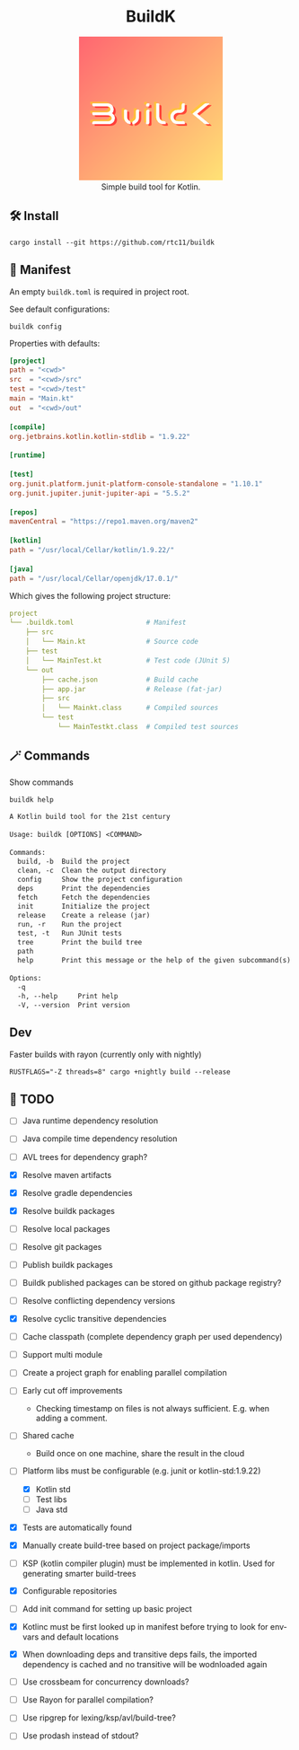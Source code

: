 <p><h1 align="center">BuildK</h1></p>

<p align="center">
  <img src="logo.png" alt="Build K logo" title="BuildK Logo" /> 
  <br>
  Simple build tool for Kotlin.
</p>

## 🛠️ Install
```shell
cargo install --git https://github.com/rtc11/buildk
```

## 📜 Manifest
An empty `buildk.toml` is required in project root.

See default configurations:
```shell
buildk config
```

Properties with defaults:
```toml
[project]
path = "<cwd>"
src  = "<cwd>/src"
test = "<cwd>/test"
main = "Main.kt"
out  = "<cwd>/out"

[compile]
org.jetbrains.kotlin.kotlin-stdlib = "1.9.22"

[runtime]

[test]
org.junit.platform.junit-platform-console-standalone = "1.10.1"
org.junit.jupiter.junit-jupiter-api = "5.5.2"

[repos]
mavenCentral = "https://repo1.maven.org/maven2"

[kotlin]
path = "/usr/local/Cellar/kotlin/1.9.22/"

[java]
path = "/usr/local/Cellar/openjdk/17.0.1/"
```

Which gives the following project structure:

```yaml
project
└── .buildk.toml                  # Manifest
    ├── src                       
    │   └── Main.kt               # Source code
    ├── test                      
    │   └── MainTest.kt           # Test code (JUnit 5)
    └── out
        ├── cache.json            # Build cache
        ├── app.jar               # Release (fat-jar)
        ├── src         
        │   └── Mainkt.class      # Compiled sources
        └── test
            └── MainTestkt.class  # Compiled test sources
```

## 🪄 Commands

Show commands
```shell
buildk help
```

```
A Kotlin build tool for the 21st century

Usage: buildk [OPTIONS] <COMMAND>

Commands:
  build, -b  Build the project
  clean, -c  Clean the output directory
  config     Show the project configuration
  deps       Print the dependencies
  fetch      Fetch the dependencies
  init       Initialize the project
  release    Create a release (jar)
  run, -r    Run the project
  test, -t   Run JUnit tests
  tree       Print the build tree
  path       
  help       Print this message or the help of the given subcommand(s)

Options:
  -q             
  -h, --help     Print help
  -V, --version  Print version
```

## Dev
Faster builds with rayon (currently only with nightly)
```shell
RUSTFLAGS="-Z threads=8" cargo +nightly build --release
```

## 🚧 TODO
- [ ] Java runtime dependency resolution
- [ ] Java compile time dependency resolution
- [ ] AVL trees for dependency graph?
- [x] Resolve maven artifacts
- [x] Resolve gradle dependencies
- [x] Resolve buildk packages
- [ ] Resolve local packages
- [ ] Resolve git packages
- [ ] Publish buildk packages
- [ ] Buildk published packages can be stored on github package registry?
- [ ] Resolve conflicting dependency versions
- [x] Resolve cyclic transitive dependencies
- [ ] Cache classpath (complete dependency graph per used dependency)
- [ ] Support multi module
- [ ] Create a project graph for enabling parallel compilation
- [ ] Early cut off improvements
  * Checking timestamp on files is not always sufficient. E.g. when adding a comment.
- [ ] Shared cache 
  * Build once on one machine, share the result in the cloud
- [ ] Platform libs must be configurable (e.g. junit or kotlin-std:1.9.22)
  - [x] Kotlin std
  - [ ] Test libs
  - [ ] Java std
- [x] Tests are automatically found
- [x] Manually create build-tree based on project package/imports
- [ ] KSP (kotlin compiler plugin) must be implemented in kotlin. Used for generating smarter build-trees
- [x] Configurable repositories
- [ ] Add init command for setting up basic project
- [x] Kotlinc must be first looked up in manifest before trying to look for env-vars and default locations
- [x] When downloading deps and transitive deps fails, the imported dependency is cached and no transitive will be wodnloaded again
- [ ] Use crossbeam for concurrency downloads?
- [ ] Use Rayon for parallel compilation?
- [ ] Use ripgrep for lexing/ksp/avl/build-tree?
- [ ] Use prodash instead of stdout?

